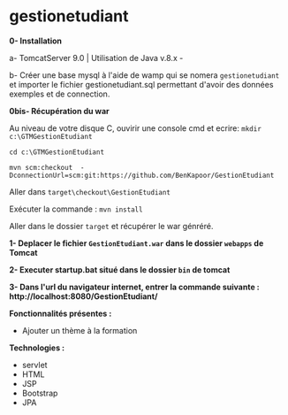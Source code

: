 # gestionetudiant

<b>0- Installation</b>

a- TomcatServer 9.0 | Utilisation de Java v.8.x - 

b- Créer une base mysql à l'aide de wamp qui se nomera `gestionetudiant` et importer le fichier gestionetudiant.sql 
permettant d'avoir des données exemples et de connection.

<b>0bis- Récupération du war</b>

Au niveau de votre disque C, ouvirir une console cmd et ecrire:
`mkdir c:\GTMGestionEtudiant`

`cd c:\GTMGestionEtudiant`

`mvn scm:checkout  -DconnectionUrl=scm:git:https://github.com/BenKapoor/GestionEtudiant`

Aller dans `target\checkout\GestionEtudiant`

Exécuter la commande :
`mvn install`

Aller dans le dossier `target` et récupérer le war génréré.

<b>1- Deplacer le fichier `GestionEtudiant.war` dans le dossier `webapps` de Tomcat </b>

<b>2- Executer startup.bat situé dans le dossier `bin` de tomcat </b>

<b>3- Dans l'url du navigateur internet, entrer la commande suivante : http://localhost:8080/GestionEtudiant/ </b>

<b>Fonctionnalités présentes : </b>
- Ajouter un thème à la formation

<b>Technologies : </b>
- servlet
- HTML
- JSP
- Bootstrap
- JPA
